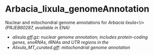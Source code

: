 # Arbacia_lixula_genomeAnnotation

Nuclear and mitochondral genome annotations for <i>Arbacia lixula<\i> (PRJEB60287, available in ENA)

- alixula.gff.gz: nuclear genome annotation; includes protein-coding genes, snoRNAs, tRNAs and UTR regions in the 
- Alixula_MT_curated.gff: mitochondrial genome annotation
